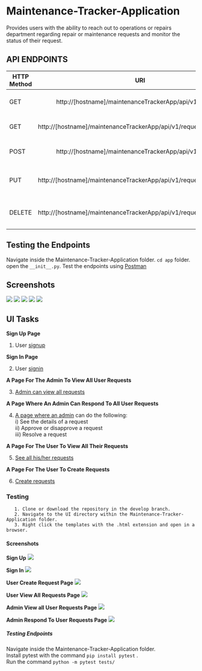 # Maintenance-Tracker-Application #
Provides users with the ability to reach out to operations or repairs department regarding repair or maintenance requests and monitor the status of their request.

## API ENDPOINTS ##
| HTTP Method   | URI                                                                 | Action                    |
| ------------- |:-------------------------------------------------------------------:|-----------------------:   |
| GET	          |http://[hostname]/maintenanceTrackerApp/api/v1/requests	             |Retrieve list of requests  |  
| GET           |http://[hostname]/maintenanceTrackerApp/api/v1/requests/[request_id] |Retrieve a request         |  
| POST          |http://[hostname]/maintenanceTrackerApp/api/v1/requests              |Create a new request       |   
| PUT           |http://[hostname]/maintenanceTrackerApp/api/v1/requests/[request_id] |Update an existing request |       
| DELETE        |http://[hostname]/maintenanceTrackerApp/api/v1/requests/[request_id] |Delete an existing request | 

## Testing the Endpoints
Navigate inside the Maintenance-Tracker-Application folder. `cd app` folder. open the `__init__.py`. Test the endpoints using [Postman](https://www.getpostman.com/)

## Screenshots
![](http://res.cloudinary.com/dqvk8ugtp/image/upload/v1527702370/NewnewPost_oyur5r.png)
![](http://res.cloudinary.com/dqvk8ugtp/image/upload/v1527685086/DeleteRequest_pmwq7u.png)
![](http://res.cloudinary.com/dqvk8ugtp/image/upload/v1527685086/Get_Requests_l3o8pu.png)
![](http://res.cloudinary.com/dqvk8ugtp/image/upload/v1527685086/get_request_with_id_kb2iwv.png)
![](http://res.cloudinary.com/dqvk8ugtp/image/upload/v1527685086/Put_request_gzdtxj.png)

## UI Tasks ##

**Sign Up Page**<br/>

1. User [signup](https://ruthnjeri.github.io/Maintenance-Tracker-Application/UI/signUp.html)<br/>  

**Sign In Page**<br/>
 
2. User [signin](https://ruthnjeri.github.io/Maintenance-Tracker-Application/UI/signIn.html)<br/>

**A Page For The Admin To View All User Requests**<br/>

3. [Admin can view all requests](https://ruthnjeri.github.io/Maintenance-Tracker-Application/UI/AdminPage.html)<br/>

**A Page Where An Admin Can Respond To All User Requests**<br/>

4. [A page where an admin](https://ruthnjeri.github.io/Maintenance-Tracker-Application/UI/AdminRespondRequests.html) can do the following:<br />
    i)   See the details of a request<br />
    ii)  Approve or disapprove a request<br />
    iii) Resolve a request<br />

**A Page For The User To View All Their Requests**<br>

5. [See all his/her requests](https://ruthnjeri.github.io/Maintenance-Tracker-Application/UI/UserRequests.html)<br />

**A Page For The User To Create Requests**<br/>

6. [Create requests](https://ruthnjeri.github.io/Maintenance-Tracker-Application/UI/createRequest.html)<br />

### Testing ###

```
   1. Clone or download the repository in the develop branch. 
   2. Navigate to the UI directory within the Maintenance-Tracker-Application folder.
   3. Right click the templates with the .html extension and open in a browser.
```
#### Screenshots ####

**Sign Up**
![](http://res.cloudinary.com/dqvk8ugtp/image/upload/v1527539522/Signup_stlonp.png)

**Sign In**
![](http://res.cloudinary.com/dqvk8ugtp/image/upload/v1527539522/Signin_biwjzt.png)

**User Create Request Page**
![](http://res.cloudinary.com/dqvk8ugtp/image/upload/v1527539521/CreateRequest_dpajio.png)

**User View All Requests Page**
![](http://res.cloudinary.com/dqvk8ugtp/image/upload/v1527539522/UserViewAllRequests_izyykh.png)

**Admin View all User Requests Page**
![](http://res.cloudinary.com/dqvk8ugtp/image/upload/v1527539522/AdminViewAllReq_ihjn5f.png)

**Admin Respond To User Requests Page**
![](http://res.cloudinary.com/dqvk8ugtp/image/upload/v1527539522/AdminRespondTorequests_fnuz6m.png)
   
##### Testing Endpoints #####
Navigate inside the Maintenance-Tracker-Application folder.<br>
Install pytest with the command `pip install pytest` .<br>
Run the command ```python -m pytest tests/```

   
   
   
   
